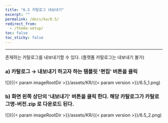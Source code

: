 ```yaml
---
title: "6.5 카탈로그 내보내기"
excerpt: ""
permalink: /docs/ko/6.5/
redirect_from:
  - /theme-setup/
toc: false
toc_sticky: false
---
```


---
존재하는 카탈로그를 내보내기할 수 있다. \(플랫폼 카탈로그는 내보내기 불가\)

### a\) 카탈로그 → 내보내기 하고자 하는 템플릿 '편집' 버튼을 클릭
![]({{< param imageRootDir >}}/assets/KR/{{< param version >}}/6.5_1.png)

### b\) 화면 왼쪽 상단의 '내보내기' 버튼을 클릭 한다. 해당 카탈로그가 카탈로그명-버전.zip 로 다운로드 된다.  
![]({{< param imageRootDir >}}/assets/KR/{{< param version >}}/6.5_2.png)
